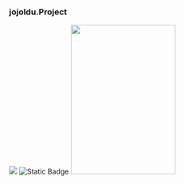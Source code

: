 ### jojoldu.Project

<!-- <img src="https://img.shields.io/badge/표시할이름-(#빼고)색상?style=for-the-badge&logo=기술스택아이콘&logoColor=white"> -->

<img src="https://img.shields.io/badge/Spring Boot-6DB33F?style=for-the-badge&logo=springboot&logoColor=white">
<img alt="Static Badge" src="https://img.shields.io/badge/Java-orange?style=flat-square&logo=java&logoColor=orange">


<!--책 이미지-->
<img src="https://github.com/beomth/jojoldu.Project/assets/76798832/5c3791f4-a58d-40ba-b6c4-6565c3201df8" width="210" height="300">  


